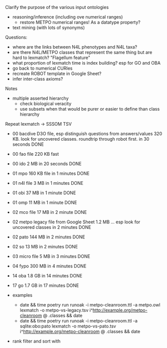 Clarify the purpose of the various input ontologies
- reasoning/inference (including ove numerical ranges)
    - restore METPO numerical ranges! As a datatype property?
- text mining (with lots of synonyms)

Questions:

- where are the links between N4L phenotypes and N4L taxa?
- are there N4L/METPO classes that represent the same thing but are hard to lexmatch? "Flagellum feature" 
- what proportion of lexmatch time is index building? esp for GO and OBA
- go back to numerical CURIes
- recreate ROBOT template in Google Sheet?
- infer inter-class axioms?

Notes

- multiple asserted hierarchy
    - check biological veracity
    - use subsets when that would be purer or easier to define than class hierarchy


Repeat lexmatch -> SSSOM TSV
- 00 bacdive D3O file, esp distinguish questions from answers/values 320 KB. look for uncovered classes. roundtrip
through robot first. in 30 seconds DONE
- 00 fao file 220 KB fast
- 00 ido 2 MB in 20 seconds DONE
- 01 mpo 160 KB file in 1 minutes DONE
- 01 n4l file 3 MB in 1 minutes DONE
- 01 obi 37 MB in 1 minute DONE
- 01 omp 11 MB in 1 minute DONE
- 02 mco file 17 MB in 2 minute DONE
- 02 metpo legacy file from Google Sheet 1.2 MB ... esp look for uncovered classes in 2 minutes DONE
- 02 pato 144 MB in 2 minutes DONE
- 02 so 13 MB in 2 minutes DONE
- 03 micro file 5 MB in 3 minutes DONE
- 04 fypo 300 MB in 4 minutes DONE
- 14 oba 1.8 GB in 14 minutes DONE
- 17 go 1.7 GB in 17 minutes DONE

- examples
  - date && time poetry run runoak -i metpo-cleanroom.ttl -a metpo.owl lexmatch -o metpo-vs-legacy.tsv i^http://example.org/metpo-cleanroom @ .classes && date
  - date && time poetry run runoak -i metpo-cleanroom.ttl -a sqlite:obo:pato lexmatch -o metpo-vs-pato.tsv i^http://example.org/metpo-cleanroom @ .classes && date
- rank filter and sort with 
